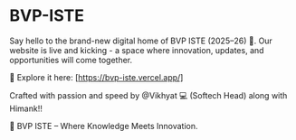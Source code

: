 # BVP-ISTE

Say hello to the brand-new digital home of BVP ISTE (2025–26) 🚀.
Our website is live and kicking - a space where innovation, updates, and opportunities will come together.

🔗 Explore it here: [https://bvp-iste.vercel.app/]

Crafted with passion and speed by @Vikhyat 💻 (Softech Head) along with Himank!!

💙 BVP ISTE – Where Knowledge Meets Innovation.
